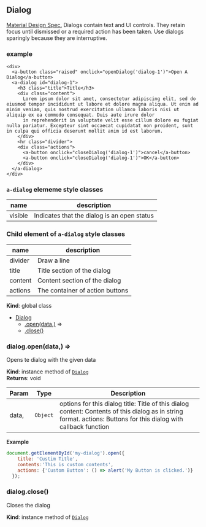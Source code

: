<a name="Dialog"></a>

## Dialog
[Material Design Spec.](https://material.io/guidelines/components/dialogs.html#dialogs-specs)
Dialogs contain text and UI controls. They retain focus until dismissed or a required action has been taken. Use dialogs sparingly because they are interruptive.

### example
```
<div>
  <a-button class="raised" onclick="openDialog('dialog-1')">Open A Dialog</a-button>
  <a-dialog id="dialog-1">
    <h3 class="title">Title</h3>
    <div class="content">
      Lorem ipsum dolor sit amet, consectetur adipiscing elit, sed do eiusmod tempor incididunt ut labore et dolore magna aliqua. Ut enim ad minim veniam, quis nostrud exercitation ullamco laboris nisi ut aliquip ex ea commodo consequat. Duis aute irure dolor
      in reprehenderit in voluptate velit esse cillum dolore eu fugiat nulla pariatur. Excepteur sint occaecat cupidatat non proident, sunt in culpa qui officia deserunt mollit anim id est laborum.
    </div>
    <hr class="divider">
    <div class="actions">
      <a-button onclick="closeDialog('dialog-1')">cancel</a-button>
      <a-button onclick="closeDialog('dialog-1')">OK</a-button>
    </div>
  </a-dialog>
</div>
```

### `a-dialog` elememe style classes
 |name|description|
 |---|---|
 |visible|Indicates that the dialog is an open status


### Child element of `a-dialog` style classes
 |name|description|
 |---|---|
 |divider| Draw a line
 |title| Title section of the dialog
 |content| Content section of the dialog
 |actions| The container of action buttons

**Kind**: global class  

* [Dialog](#Dialog)
    * [.open(data,)](#Dialog+open) ⇒
    * [.close()](#Dialog+close)

<a name="Dialog+open"></a>

### dialog.open(data,) ⇒
Opens te dialog with the given data

**Kind**: instance method of [<code>Dialog</code>](#Dialog)  
**Returns**: void  

| Param | Type | Description |
| --- | --- | --- |
| data, | <code>Object</code> | options for this dialog   title: Title of this dialog     content:  Contents of this dialog as in string format.     actions: Buttons for this dialog with callback function |

**Example**  
```js
document.getElementById('my-dialog').open({
    title: 'Custim Title', 
    contents:'This is custom contents',
    actions: {'Custom Button': () => alert('My Button is clicked.')}
  });
```
<a name="Dialog+close"></a>

### dialog.close()
Closes the dialog

**Kind**: instance method of [<code>Dialog</code>](#Dialog)  
